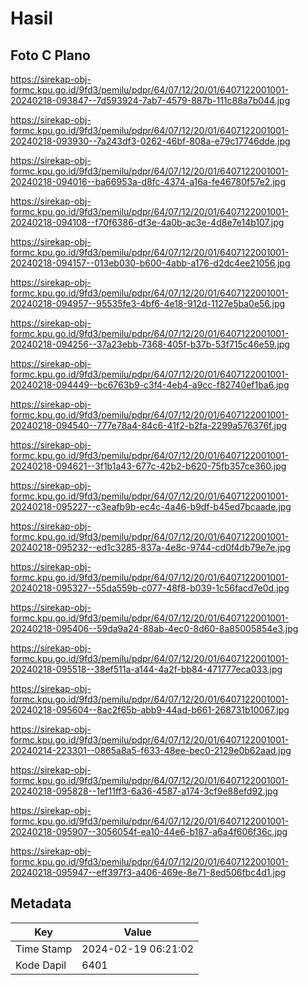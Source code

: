 # Hasil

## Foto C Plano

https://sirekap-obj-formc.kpu.go.id/9fd3/pemilu/pdpr/64/07/12/20/01/6407122001001-20240218-093847--7d593924-7ab7-4579-887b-111c88a7b044.jpg

https://sirekap-obj-formc.kpu.go.id/9fd3/pemilu/pdpr/64/07/12/20/01/6407122001001-20240218-093930--7a243df3-0262-46bf-808a-e79c17746dde.jpg

https://sirekap-obj-formc.kpu.go.id/9fd3/pemilu/pdpr/64/07/12/20/01/6407122001001-20240218-094016--ba66953a-d8fc-4374-a16a-fe46780f57e2.jpg

https://sirekap-obj-formc.kpu.go.id/9fd3/pemilu/pdpr/64/07/12/20/01/6407122001001-20240218-094108--f70f6386-df3e-4a0b-ac3e-4d8e7e14b107.jpg

https://sirekap-obj-formc.kpu.go.id/9fd3/pemilu/pdpr/64/07/12/20/01/6407122001001-20240218-094157--013eb030-b600-4abb-a176-d2dc4ee21056.jpg

https://sirekap-obj-formc.kpu.go.id/9fd3/pemilu/pdpr/64/07/12/20/01/6407122001001-20240218-094957--95535fe3-4bf6-4e18-912d-1127e5ba0e56.jpg

https://sirekap-obj-formc.kpu.go.id/9fd3/pemilu/pdpr/64/07/12/20/01/6407122001001-20240218-094256--37a23ebb-7368-405f-b37b-53f715c46e59.jpg

https://sirekap-obj-formc.kpu.go.id/9fd3/pemilu/pdpr/64/07/12/20/01/6407122001001-20240218-094449--bc6763b9-c3f4-4eb4-a9cc-f82740ef1ba6.jpg

https://sirekap-obj-formc.kpu.go.id/9fd3/pemilu/pdpr/64/07/12/20/01/6407122001001-20240218-094540--777e78a4-84c6-41f2-b2fa-2299a576376f.jpg

https://sirekap-obj-formc.kpu.go.id/9fd3/pemilu/pdpr/64/07/12/20/01/6407122001001-20240218-094621--3f1b1a43-677c-42b2-b620-75fb357ce360.jpg

https://sirekap-obj-formc.kpu.go.id/9fd3/pemilu/pdpr/64/07/12/20/01/6407122001001-20240218-095227--c3eafb9b-ec4c-4a46-b9df-b45ed7bcaade.jpg

https://sirekap-obj-formc.kpu.go.id/9fd3/pemilu/pdpr/64/07/12/20/01/6407122001001-20240218-095232--ed1c3285-837a-4e8c-9744-cd0f4db79e7e.jpg

https://sirekap-obj-formc.kpu.go.id/9fd3/pemilu/pdpr/64/07/12/20/01/6407122001001-20240218-095327--55da559b-c077-48f8-b039-1c56facd7e0d.jpg

https://sirekap-obj-formc.kpu.go.id/9fd3/pemilu/pdpr/64/07/12/20/01/6407122001001-20240218-095406--59da9a24-88ab-4ec0-8d60-8a85005854e3.jpg

https://sirekap-obj-formc.kpu.go.id/9fd3/pemilu/pdpr/64/07/12/20/01/6407122001001-20240218-095518--38ef511a-a144-4a2f-bb84-471777eca033.jpg

https://sirekap-obj-formc.kpu.go.id/9fd3/pemilu/pdpr/64/07/12/20/01/6407122001001-20240218-095604--8ac2f65b-abb9-44ad-b661-268731b10067.jpg

https://sirekap-obj-formc.kpu.go.id/9fd3/pemilu/pdpr/64/07/12/20/01/6407122001001-20240214-223301--0865a8a5-f633-48ee-bec0-2129e0b62aad.jpg

https://sirekap-obj-formc.kpu.go.id/9fd3/pemilu/pdpr/64/07/12/20/01/6407122001001-20240218-095828--1ef11ff3-6a36-4587-a174-3cf9e88efd92.jpg

https://sirekap-obj-formc.kpu.go.id/9fd3/pemilu/pdpr/64/07/12/20/01/6407122001001-20240218-095907--3056054f-ea10-44e6-b187-a6a4f606f36c.jpg

https://sirekap-obj-formc.kpu.go.id/9fd3/pemilu/pdpr/64/07/12/20/01/6407122001001-20240218-095947--eff397f3-a406-469e-8e71-8ed506fbc4d1.jpg


## Metadata

| Key        | Value               |
| ---------- | ------------------- |
| Time Stamp | 2024-02-19 06:21:02 |
| Kode Dapil | 6401                |



